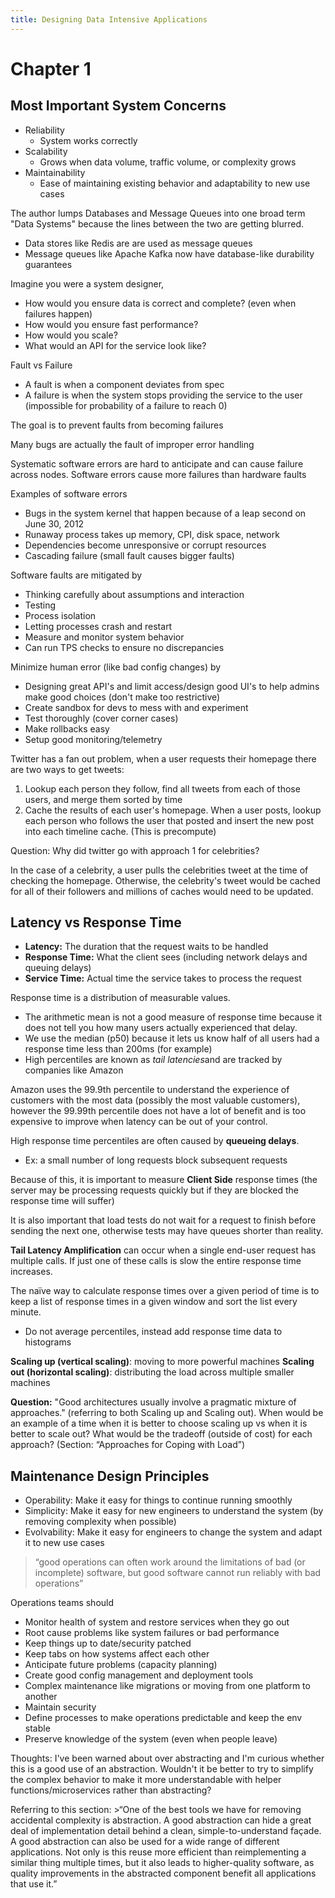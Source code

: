 ```yaml
---
title: Designing Data Intensive Applications
---
```


# Chapter 1

## Most Important System Concerns

* Reliability
  * System works correctly
* Scalability
  * Grows when data volume, traffic volume, or complexity grows
* Maintainability
  * Ease of maintaining existing behavior and adaptability to new use cases

The author lumps Databases and Message Queues into one broad term "Data Systems" because the lines between the two are getting blurred.

* Data stores like Redis are are used as message queues
* Message queues like Apache Kafka now have database-like durability guarantees

Imagine you were a system designer, 

* How would you ensure data is correct and complete? (even when failures happen)
* How would you ensure fast performance?
* How would you scale?
* What would an API for the service look like?

Fault vs Failure

* A fault is when a component deviates from spec
* A failure is when the system stops providing the service to the user (impossible for probability of a failure to reach 0)

The goal is to prevent faults from becoming failures

Many bugs are actually the fault of improper error handling

Systematic software errors are hard to anticipate and can cause failure across nodes. Software errors cause more failures than hardware faults

Examples of software errors

* Bugs in the system kernel that happen because of a leap second on June 30, 2012
* Runaway process takes up memory, CPI, disk space, network
* Dependencies become unresponsive or corrupt resources
* Cascading failure (small fault causes bigger faults)

Software faults are mitigated by

* Thinking carefully about assumptions and interaction
* Testing
* Process isolation
* Letting processes crash and restart
* Measure and monitor system behavior
* Can run TPS checks to ensure no discrepancies

Minimize human error (like bad config changes) by

* Designing great API's and limit access/design good UI's to help admins make good choices (don't make too restrictive)
* Create sandbox for devs to mess with and experiment
* Test thoroughly (cover corner cases)
* Make rollbacks easy
* Setup good monitoring/telemetry

Twitter has a fan out problem, when a user requests their homepage there are two ways to get tweets:

1. Lookup each person they follow, find all tweets from each of those users, and merge them sorted by time
1. Cache the results of each user's homepage. When a user posts, lookup each person who follows the user that posted and insert the new post into each timeline cache. (This is precompute)

Question: Why did twitter go with approach 1 for celebrities?

In the case of a celebrity, a user pulls the celebrities tweet at the time of checking the homepage. Otherwise, the celebrity's tweet would be cached for all of their followers and millions of caches would need to be updated.

## Latency vs Response Time

* **Latency:** The duration that the request waits to be handled
* **Response Time:** What the client sees (including network delays and queuing delays)
* **Service Time:** Actual time the service takes to process the request

Response time is a distribution of measurable values. 

* The arithmetic mean is not a good measure of response time because it does not tell you how many users actually experienced that delay.
* We use the median (p50) because it lets us know half of all users had a response time less than 200ms (for example)
* High percentiles are known as *tail latencies*and are tracked by companies like Amazon

Amazon uses the 99.9th percentile to understand the experience of customers with the most data (possibly the most valuable customers), however the 99.99th percentile does not have a lot of benefit and is too expensive to improve when latency can be out of your control.

High response time percentiles are often caused by **queueing delays**.

* Ex: a small number of long requests block subsequent requests

Because of this, it is important to measure **Client Side** response times (the server may be processing requests quickly but if they are blocked the response time will suffer)

It is also important that load tests do not wait for a request to finish before sending the next one, otherwise tests may have queues shorter than reality.

**Tail Latency Amplification** can occur when a single end-user request has multiple calls. If just one of these calls is slow the entire response time increases.

The naïve way to calculate response times over a given period of time is to keep a list of response times in a given window and sort the list every minute.

* Do not average percentiles, instead add response time data to histograms

**Scaling up (vertical scaling)**: moving to more powerful machines
**Scaling out (horizontal scaling)**: distributing the load across multiple smaller machines

**Question:** "Good architectures usually involve a pragmatic mixture of approaches." (referring to both Scaling up and Scaling out). When would be an example of a time when it is better to choose scaling up vs when it is better to scale out? What would be the tradeoff (outside of cost) for each approach? (Section: “Approaches for Coping with Load”)

## Maintenance Design Principles

* Operability: Make it easy for things to continue running smoothly
* Simplicity: Make it easy for new engineers to understand the system (by removing complexity when possible)
* Evolvability: Make it easy for engineers to change the system and adapt it to new use cases

 > 
 > “good operations can often work around the limitations of bad (or incomplete) software, but good software cannot run reliably with bad operations”

Operations teams should

* Monitor health of system and restore services when they go out
* Root cause problems like system failures or bad performance
* Keep things up to date/security patched
* Keep tabs on how systems affect each other
* Anticipate future problems (capacity planning)
* Create good config management and deployment tools
* Complex maintenance like migrations or moving from one platform to another
* Maintain security
* Define processes to make operations predictable and keep the env stable
* Preserve knowledge of the system (even when people leave)

Thoughts: I've been warned about over abstracting and I'm curious whether this is a good use of an abstraction. Wouldn't it be better to try to simplify the complex behavior to make it more understandable with helper functions/microservices rather than abstracting?

Referring to this section:
\>“One of the best tools we have for removing accidental complexity is abstraction. A good abstraction can hide a great deal of implementation detail behind a clean, simple-to-understand façade. A good abstraction can also be used for a wide range of different applications. Not only is this reuse more efficient than reimplementing a similar thing multiple times, but it also leads to higher-quality software, as quality improvements in the abstracted component benefit all applications that use it.”

